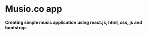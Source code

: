 # Musio.co app

**Creating simple music application using react.js, html, css, js and bootstrap.**

